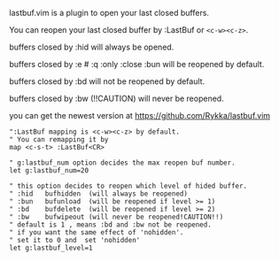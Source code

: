 
lastbuf.vim is a plugin to open your last closed buffers.

You can reopen your last closed buffer by :LastBuf or `<c-w><c-z>`.

buffers closed by :hid will always be opened.

buffers closed by :e # :q :only :close :bun will be reopened by default.

buffers closed by :bd will not be reopened by default.

buffers closed by :bw (!!CAUTION) will never be reopened.


you can get the newest version at https://github.com/Rykka/lastbuf.vim


    ":LastBuf mapping is <c-w><c-z> by default.
    " You can remapping it by 
    map <c-s-t> :LastBuf<CR>

    " g:lastbuf_num option decides the max reopen buf number.
    let g:lastbuf_num=20

    " this option decides to reopen which level of hided buffer.
    " :hid   bufhidden  (will always be reopened)
    " :bun   bufunload  (will be reopened if level >= 1)
    " :bd    bufdelete  (will be reopened if level >= 2)
    " :bw    bufwipeout (will never be reopened!CAUTION!!)
    " default is 1 , means :bd and :bw not be reopened.
    " if you want the same effect of 'nohidden'. 
    " set it to 0 and  set 'nohidden'
    let g:lastbuf_level=1


